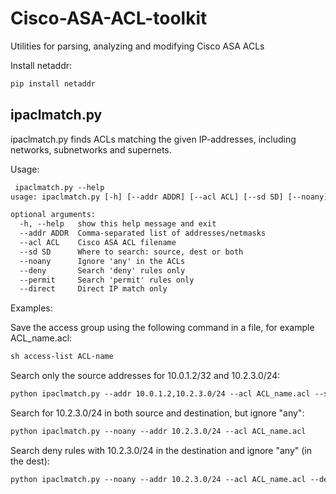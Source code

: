 # Cisco-ASA-ACL-toolkit
Utilities for parsing, analyzing and modifying Cisco ASA ACLs

Install netaddr:

```sh
pip install netaddr
```
 ## ipaclmatch.py 

ipaclmatch.py finds ACLs matching the given IP-addresses, including networks, subnetworks and supernets.

Usage:

```txt
 ipaclmatch.py --help
usage: ipaclmatch.py [-h] [--addr ADDR] [--acl ACL] [--sd SD] [--noany]

optional arguments:
  -h, --help   show this help message and exit
  --addr ADDR  Comma-separated list of addresses/netmasks
  --acl ACL    Cisco ASA ACL filename
  --sd SD      Where to search: source, dest or both
  --noany      Ignore 'any' in the ACLs
  --deny       Search 'deny' rules only
  --permit     Search 'permit' rules only
  --direct     Direct IP match only

```

Examples:

Save the access group using the following command in a file, for example ACL_name.acl:

```txt
sh access-list ACL-name
```

Search only the source addresses for 10.0.1.2/32 and 10.2.3.0/24:

```txt
python ipaclmatch.py --addr 10.0.1.2,10.2.3.0/24 --acl ACL_name.acl --sd source
```

Search for 10.2.3.0/24 in both source and destination, but ignore "any":

```txt
python ipaclmatch.py --noany --addr 10.2.3.0/24 --acl ACL_name.acl 
```

Search deny rules with 10.2.3.0/24 in the destination and ignore "any" (in the dest):

```txt
python ipaclmatch.py --noany --addr 10.2.3.0/24 --acl ACL_name.acl --deny --sd dest
```
